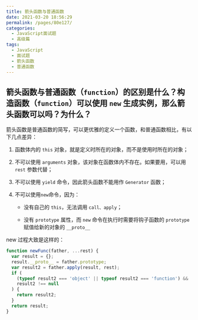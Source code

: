 ```yaml
---
title: 箭头函数与普通函数
date: 2021-03-20 18:56:29
permalink: /pages/80e127/
categories:
  - JavaScript面试题
  - 高级篇
tags:
  - JavaScript
  - 面试题
  - 箭头函数
  - 普通函数
---
```


## 箭头函数与普通函数（`function`）的区别是什么？构造函数（`function`）可以使用 `new` 生成实例，那么箭头函数可以吗？为什么？

箭头函数是普通函数的简写，可以更优雅的定义一个函数，和普通函数相比，有以下几点差异：

1. 函数体内的 `this` 对象，就是定义时所在的对象，而不是使用时所在的对象；

2. 不可以使用 `arguments` 对象，该对象在函数体内不存在。如果要用，可以用 `rest` 参数代替；

3. 不可以使用 `yield` 命令，因此箭头函数不能用作 `Generator` 函数；

4. 不可以使用`new`命令，因为：

   * 没有自己的 `this`，无法调用 `call、apply`；

   * 没有 `prototype` 属性，而 `new` 命令在执行时需要将钩子函数的 `prototype` 赋值给新的对象的 `__proto__`

new 过程大致是这样的：

```javascript
function newFunc(father, ...rest) {
  var result = {};
  result.__proto__ = father.prototype;
  var result2 = father.apply(result, rest);
  if (
    (typeof result2 === 'object' || typeof result2 === 'function') &&
    result2 !== null
  ) {
    return result2;
  }
  return result;
}
```

